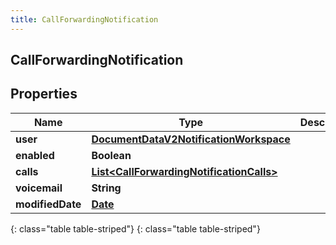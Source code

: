 ```yaml
---
title: CallForwardingNotification
---
```

## CallForwardingNotification


## Properties

| Name | Type | Description | Notes |
| ------------ | ------------- | ------------- | ------------- |
| **user** | [**DocumentDataV2NotificationWorkspace**](DocumentDataV2NotificationWorkspace.html) |  |  [optional] |
| **enabled** | **Boolean** |  |  [optional] |
| **calls** | [**List&lt;CallForwardingNotificationCalls&gt;**](CallForwardingNotificationCalls.html) |  |  [optional] |
| **voicemail** | **String** |  |  [optional] |
| **modifiedDate** | [**Date**](Date.html) |  |  [optional] |
{: class="table table-striped"}
{: class="table table-striped"}


